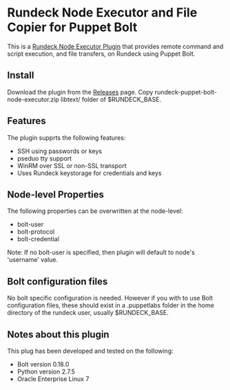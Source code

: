﻿# Rundeck Node Executor and File Copier for Puppet Bolt
This is a [Rundeck Node Executor Plugin](http://rundeck.org/docs/developer/node-executor-plugin.html) that provides remote command and script execution, and file transfers, on Rundeck using Puppet Bolt.


## Install
Download the plugin from the [Releases]() page.
Copy rundeck-puppet-bolt-node-executor.zip libtext/ folder of $RUNDECK_BASE. 

## Features
The plugin supprts the following features:
- SSH using passwords or keys
- pseduo tty support
- WinRM over SSL or non-SSL transport
- Uses Rundeck keystorage for credentials and keys

## Node-level Properties
The following properties can be overwritten at the node-level:
- bolt-user
- bolt-protocol
- bolt-credential

Note: If no bolt-user is specified, then plugin will default to node's 'username' value.

## Bolt configuration files
No bolt specific configuration is needed. However if you with to use Bolt configuration files, these should exist in a .puppetlabs folder in the home directory of the rundeck user, usually $RUNDECK_BASE.

## Notes about this plugin

This plug has been developed and tested on the following:
- Bolt version 0.18.0
- Python version 2.7.5
- Oracle Enterprise Linux 7
